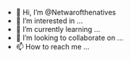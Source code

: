 - 👋 Hi, I’m @Netwarofthenatives
- 👀 I’m interested in ...
- 🌱 I’m currently learning ...
- 💞️ I’m looking to collaborate on ...
- 📫 How to reach me ...

<!---
Netwarofthenatives/Netwarofthenatives is a ✨ special ✨ repository because its `README.md` (this file) appears on your GitHub profile.
You can click the Preview link to take a look at your changes.
--->
